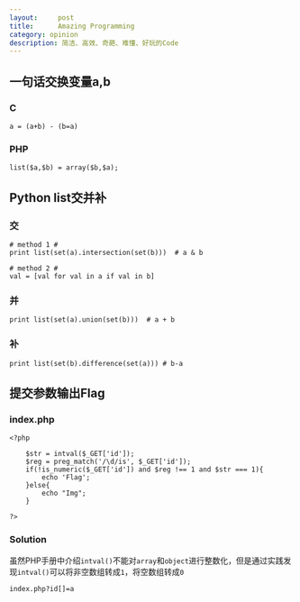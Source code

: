 ```yaml
---
layout:     post
title:      Amazing Programming
category: opinion
description: 简洁、高效、奇葩、难懂、好玩的Code
---
```


## 一句话交换变量a,b

### C

    a = (a+b) - (b=a)

### PHP

    list($a,$b) = array($b,$a);

## Python list交并补

### 交

    # method 1 #
    print list(set(a).intersection(set(b)))  # a & b

    # method 2 #
    val = [val for val in a if val in b]


### 并

    print list(set(a).union(set(b)))  # a + b

### 补

    print list(set(b).difference(set(a))) # b-a

## 提交参数输出Flag

### index.php
```
<?php

    $str = intval($_GET['id']);
    $reg = preg_match('/\d/is', $_GET['id']);
    if(!is_numeric($_GET['id']) and $reg !== 1 and $str === 1){
    	echo 'Flag';
    }else{
    	echo "Img";
    }

?>
```

### Solution

虽然PHP手册中介绍`intval()`不能对`array`和`object`进行整数化，但是通过实践发现`intval()`可以将非空数组转成`1`，将空数组转成`0`

```
index.php?id[]=a
```
